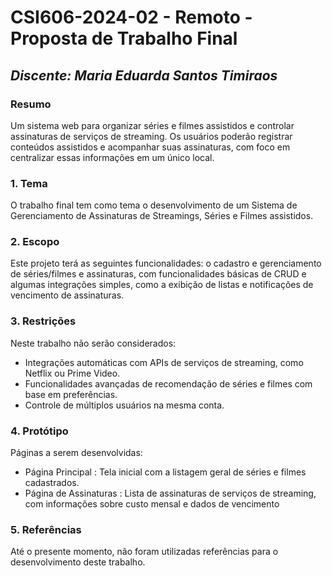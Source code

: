 # **CSI606-2024-02 - Remoto - Proposta de Trabalho Final**

## *Discente: Maria Eduarda Santos Timiraos*

<!-- Descrever um resumo sobre o trabalho. -->

### Resumo

  Um sistema web para organizar séries e filmes assistidos e controlar assinaturas de serviços de streaming. Os usuários poderão registrar conteúdos assistidos e acompanhar suas assinaturas, com foco em centralizar essas informações em um único local.

<!-- Apresentar o tema. -->
### 1. Tema

  O trabalho final tem como tema o desenvolvimento de um Sistema de Gerenciamento de Assinaturas de Streamings, Séries e Filmes assistidos.

<!-- Descrever e limitar o escopo da aplicação. -->
### 2. Escopo

  Este projeto terá as seguintes funcionalidades: o cadastro e gerenciamento de séries/filmes e assinaturas, com funcionalidades básicas de CRUD e algumas integrações simples, como a exibição de listas e notificações de vencimento de assinaturas.

<!-- Apresentar restrições de funcionalidades e de escopo. -->
### 3. Restrições

  Neste trabalho não serão considerados:
  - Integrações automáticas com APIs de serviços de streaming, como Netflix ou Prime Video.
  - Funcionalidades avançadas de recomendação de séries e filmes com base em preferências.
  - Controle de múltiplos usuários na mesma conta.

<!-- Construir alguns protótipos para a aplicação, disponibilizá-los no Github e descrever o que foi considerado. //-->
### 4. Protótipo

  Páginas a serem desenvolvidas: 
  - Página Principal : Tela inicial com a listagem geral de séries e filmes cadastrados.
  - Página de Assinaturas : Lista de assinaturas de serviços de streaming, com informações sobre custo mensal e dados de vencimento
### 5. Referências

  Até o presente momento, não foram utilizadas referências para o desenvolvimento deste trabalho.
